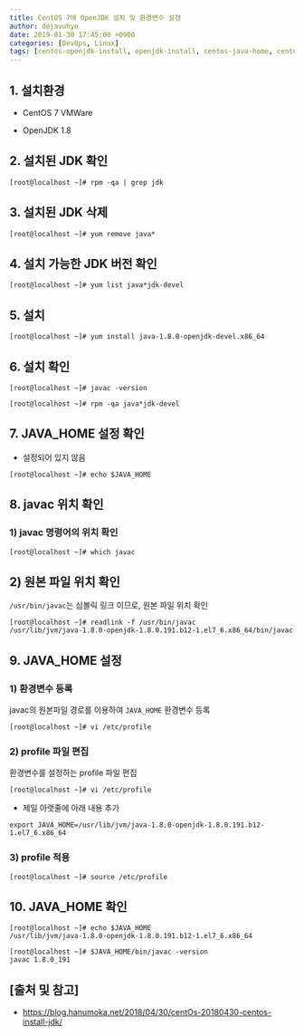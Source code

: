 ```yaml
---
title: CentOS 7에 OpenJDK 설치 및 환경변수 설정
author: dejavuhyo
date: 2019-01-30 17:45:00 +0900
categories: [DevOps, Linux]
tags: [centos-openjdk-install, openjdk-install, centos-java-home, centos-openjdk-설치, openjdk-설치, java-환경변수]
---
```


## 1. 설치환경

* CentOS 7 VMWare

* OpenJDK 1.8

## 2. 설치된 JDK 확인

```shell
[root@localhost ~]# rpm -qa | grep jdk
```

## 3. 설치된 JDK 삭제

```shell
[root@localhost ~]# yum remove java*
```

## 4. 설치 가능한 JDK 버전 확인

```shell
[root@localhost ~]# yum list java*jdk-devel
```

## 5. 설치

```shell
[root@localhost ~]# yum install java-1.8.0-openjdk-devel.x86_64
```

## 6. 설치 확인

```shell
[root@localhost ~]# javac -version
```

```shell
[root@localhost ~]# rpm -qa java*jdk-devel
```

## 7. JAVA_HOME 설정 확인

* 설정되어 있지 않음

```shell
[root@localhost ~]# echo $JAVA_HOME
```

## 8. javac 위치 확인

### 1) javac 명령어의 위치 확인

```shell
[root@localhost ~]# which javac
```

## 2) 원본 파일 위치 확인
`/usr/bin/javac`는 심볼릭 링크 이므로, 원본 파일 위치 확인

```shell
[root@localhost ~]# readlink -f /usr/bin/javac
/usr/lib/jvm/java-1.8.0-openjdk-1.8.0.191.b12-1.el7_6.x86_64/bin/javac
```

## 9. JAVA_HOME 설정

### 1) 환경변수 등록
javac의 원본파일 경로를 이용하여 `JAVA_HOME` 환경변수 등록

```shell
[root@localhost ~]# vi /etc/profile
```

### 2) profile 파일 편집
환경변수를 설정하는 profile 파일 편집

```shell
[root@localhost ~]# vi /etc/profile
```

* 제일 아랫줄에 아래 내용 추가

```text
export JAVA_HOME=/usr/lib/jvm/java-1.8.0-openjdk-1.8.0.191.b12-1.el7_6.x86_64
```

### 3) profile 적용

```shell
[root@localhost ~]# source /etc/profile
```

## 10. JAVA_HOME 확인

```shell
[root@localhost ~]# echo $JAVA_HOME
/usr/lib/jvm/java-1.8.0-openjdk-1.8.0.191.b12-1.el7_6.x86_64
```

```shell
[root@localhost ~]# $JAVA_HOME/bin/javac -version
javac 1.8.0_191
```

## [출처 및 참고]
* <https://blog.hanumoka.net/2018/04/30/centOs-20180430-centos-install-jdk/>
